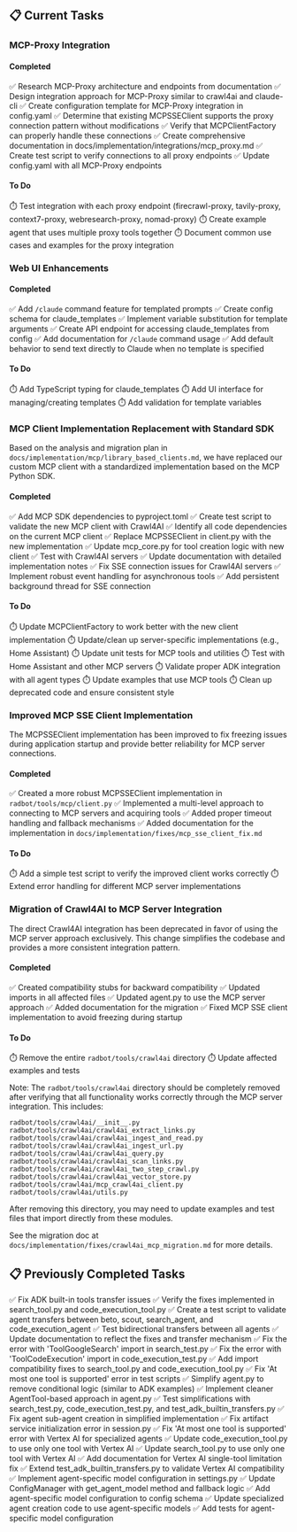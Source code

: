 ## 📋 Current Tasks

### MCP-Proxy Integration

#### Completed

✅ Research MCP-Proxy architecture and endpoints from documentation
✅ Design integration approach for MCP-Proxy similar to crawl4ai and claude-cli
✅ Create configuration template for MCP-Proxy integration in config.yaml
✅ Determine that existing MCPSSEClient supports the proxy connection pattern without modifications
✅ Verify that MCPClientFactory can properly handle these connections
✅ Create comprehensive documentation in docs/implementation/integrations/mcp_proxy.md
✅ Create test script to verify connections to all proxy endpoints
✅ Update config.yaml with all MCP-Proxy endpoints

#### To Do

⏱️ Test integration with each proxy endpoint (firecrawl-proxy, tavily-proxy, context7-proxy, webresearch-proxy, nomad-proxy)
⏱️ Create example agent that uses multiple proxy tools together
⏱️ Document common use cases and examples for the proxy integration

### Web UI Enhancements

#### Completed

✅ Add `/claude` command feature for templated prompts
✅ Create config schema for claude_templates
✅ Implement variable substitution for template arguments
✅ Create API endpoint for accessing claude_templates from config
✅ Add documentation for `/claude` command usage
✅ Add default behavior to send text directly to Claude when no template is specified

#### To Do

⏱️ Add TypeScript typing for claude_templates
⏱️ Add UI interface for managing/creating templates
⏱️ Add validation for template variables

### MCP Client Implementation Replacement with Standard SDK

Based on the analysis and migration plan in `docs/implementation/mcp/library_based_clients.md`, we have replaced our custom MCP client with a standardized implementation based on the MCP Python SDK.

#### Completed

✅ Add MCP SDK dependencies to pyproject.toml
✅ Create test script to validate the new MCP client with Crawl4AI
✅ Identify all code dependencies on the current MCP client
✅ Replace MCPSSEClient in client.py with the new implementation
✅ Update mcp_core.py for tool creation logic with new client
✅ Test with Crawl4AI servers
✅ Update documentation with detailed implementation notes
✅ Fix SSE connection issues for Crawl4AI servers
✅ Implement robust event handling for asynchronous tools
✅ Add persistent background thread for SSE connection

#### To Do

⏱️ Update MCPClientFactory to work better with the new client implementation
⏱️ Update/clean up server-specific implementations (e.g., Home Assistant)
⏱️ Update unit tests for MCP tools and utilities
⏱️ Test with Home Assistant and other MCP servers
⏱️ Validate proper ADK integration with all agent types
⏱️ Update examples that use MCP tools
⏱️ Clean up deprecated code and ensure consistent style

### Improved MCP SSE Client Implementation

The MCPSSEClient implementation has been improved to fix freezing issues during application startup and provide better reliability for MCP server connections.

#### Completed

✅ Created a more robust MCPSSEClient implementation in `radbot/tools/mcp/client.py`
✅ Implemented a multi-level approach to connecting to MCP servers and acquiring tools
✅ Added proper timeout handling and fallback mechanisms
✅ Added documentation for the implementation in `docs/implementation/fixes/mcp_sse_client_fix.md`

#### To Do

⏱️ Add a simple test script to verify the improved client works correctly
⏱️ Extend error handling for different MCP server implementations

### Migration of Crawl4AI to MCP Server Integration

The direct Crawl4AI integration has been deprecated in favor of using the MCP server approach exclusively. This change simplifies the codebase and provides a more consistent integration pattern.

#### Completed

✅ Created compatibility stubs for backward compatibility
✅ Updated imports in all affected files
✅ Updated agent.py to use the MCP server approach
✅ Added documentation for the migration
✅ Fixed MCP SSE client implementation to avoid freezing during startup

#### To Do

⏱️ Remove the entire `radbot/tools/crawl4ai` directory
⏱️ Update affected examples and tests

Note: The `radbot/tools/crawl4ai` directory should be completely removed after verifying that all functionality works correctly through the MCP server integration. This includes:

```
radbot/tools/crawl4ai/__init__.py
radbot/tools/crawl4ai/crawl4ai_extract_links.py
radbot/tools/crawl4ai/crawl4ai_ingest_and_read.py
radbot/tools/crawl4ai/crawl4ai_ingest_url.py
radbot/tools/crawl4ai/crawl4ai_query.py
radbot/tools/crawl4ai/crawl4ai_scan_links.py
radbot/tools/crawl4ai/crawl4ai_two_step_crawl.py
radbot/tools/crawl4ai/crawl4ai_vector_store.py
radbot/tools/crawl4ai/mcp_crawl4ai_client.py
radbot/tools/crawl4ai/utils.py
```

After removing this directory, you may need to update examples and test files that import directly from these modules.

See the migration doc at `docs/implementation/fixes/crawl4ai_mcp_migration.md` for more details.

## 📋 Previously Completed Tasks

✅ Fix ADK built-in tools transfer issues
✅ Verify the fixes implemented in search_tool.py and code_execution_tool.py
✅ Create a test script to validate agent transfers between beto, scout, search_agent, and code_execution_agent
✅ Test bidirectional transfers between all agents
✅ Update documentation to reflect the fixes and transfer mechanism
✅ Fix the error with 'ToolGoogleSearch' import in search_test.py
✅ Fix the error with 'ToolCodeExecution' import in code_execution_test.py
✅ Add import compatibility fixes to search_tool.py and code_execution_tool.py
✅ Fix 'At most one tool is supported' error in test scripts
✅ Simplify agent.py to remove conditional logic (similar to ADK examples)
✅ Implement cleaner AgentTool-based approach in agent.py
✅ Test simplifications with search_test.py, code_execution_test.py, and test_adk_builtin_transfers.py
✅ Fix agent sub-agent creation in simplified implementation
✅ Fix artifact service initialization error in session.py
✅ Fix 'At most one tool is supported' error with Vertex AI for specialized agents
✅ Update code_execution_tool.py to use only one tool with Vertex AI
✅ Update search_tool.py to use only one tool with Vertex AI
✅ Add documentation for Vertex AI single-tool limitation fix
✅ Extend test_adk_builtin_transfers.py to validate Vertex AI compatibility
✅ Implement agent-specific model configuration in settings.py
✅ Update ConfigManager with get_agent_model method and fallback logic
✅ Add agent-specific model configuration to config schema
✅ Update specialized agent creation code to use agent-specific models
✅ Add tests for agent-specific model configuration
